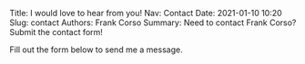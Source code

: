 Title: I would love to hear from you!
Nav: Contact
Date: 2021-01-10 10:20
Slug: contact
Authors: Frank Corso
Summary: Need to contact Frank Corso? Submit the contact form!

Fill out the form below to send me a message.

<div id="my-reform"></div>

<script>window.Reform=window.Reform||function(){(Reform.q=Reform.q||[]).push(arguments)};</script>
<script id="reform-script" async src="https://embed.reform.app/v1/embed.js"></script>
<script>
    Reform('init', {
        url: 'https://forms.reform.app/apLRmP/data-blog-contact/33tysq',
        target: '#my-reform',
        background: 'default',
    })
</script>